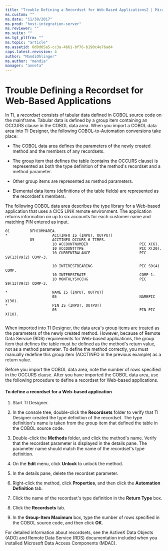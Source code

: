 ```yaml
---
title: "Trouble Defining a Recordset for Web-Based Applications2 | Microsoft Docs"
ms.custom: ""
ms.date: "11/30/2017"
ms.prod: "host-integration-server"
ms.reviewer: ""
ms.suite: ""
ms.tgt_pltfrm: ""
ms.topic: "article"
ms.assetid: 0d0d05a5-cc3a-4b61-bf76-b190c4e76ad4
caps.latest.revision: 4
author: "MandiOhlinger"
ms.author: "mandia"
manager: "anneta"
---
```

# Trouble Defining a Recordset for Web-Based Applications
In TI, a *recordset* consists of tabular data defined in COBOL source code on the mainframe. Tabular data is defined by a group item containing an OCCURS clause in the COBOL data area. When you import a COBOL data area into TI Designer, the following COBOL-to-Automation conversions take place:  
  
-   The COBOL data area defines the parameters of the newly created method and the members of any recordsets.  
  
-   The group item that defines the table (contains the OCCURS clause) is represented as both the type definition of the method's recordset and a method parameter.  
  
-   Other group items are represented as method parameters.  
  
-   Elemental data items (definitions of the table fields) are represented as the recordset's members.  
  
 The following COBOL data area describes the type library for a Web-based application that uses a CICS LINK remote environment. The application returns information on up to six accounts for each customer name and matching PIN entered as input.  
  
```  
01         DFHCOMMAREA.  
*                    ACCTINFO IS (INPUT, OUTPUT)  
           O5        ACCTINFO OCCURS 6 TIMES.  
                     10 ACCOUNTNUMBER                       PIC X(6).  
                     10 ACCOUNTTYPE                         PIC X(20).  
                     10 CURRENTBALANCE                      PIC S9(13)V9(2) COMP-3.  
  
                     10 INTERESTBEARING                     PIC S9(4) COMP.  
                     10 INTERESTRATE                        COMP-1.  
                     10 MONTHLYSVCCHG                       PIC S9(13)V9(2) COMP-3.  
  
*                    NAME IS (INPUT, OUTPUT)  
                     05                                     NAMEPIC X(30).  
*                    PIN IS (INPUT, OUTPUT)  
                     05                                     PIN PIC X(10).  
  
```  
  
 When imported into TI Designer, the data area's group items are treated as the parameters of the newly created method. However, because of Remote Data Service (RDS) requirements for Web-based applications, the group item that defines the table must be defined as the method's return value, not as a method parameter. To define the method correctly, you must manually redefine this group item (ACCTINFO in the previous example) as a return value.  
  
 Before you import the COBOL data area, note the number of rows specified in the OCCURS clause. After you have imported the COBOL data area, use the following procedure to define a recordset for Web-based applications.  
  
#### To define a recordset for a Web-based application  
  
1.  Start TI Designer.  
  
2.  In the console tree, double-click the **Recordsets** folder to verify that TI Designer created the type definition of the recordset. The type definition's name is taken from the group item that defined the table in the COBOL source code.  
  
3.  Double-click the **Methods** folder, and click the method's name. Verify that the recordset parameter is displayed in the details pane. The parameter name should match the name of the recordset's type definition.  
  
4.  On the **Edit** menu, click **Unlock** to unlock the method.  
  
5.  In the details pane, delete the recordset parameter.  
  
6.  Right-click the method, click **Properties**, and then click the **Automation Definition** tab.  
  
7.  Click the name of the recordset's type definition in the **Return Type** box.  
  
8.  Click the **Recordsets** tab.  
  
9. In the **Group-Item Maximum** box, type the number of rows specified in the COBOL source code, and then click **OK**.  
  
 For detailed information about recordsets, see the ActiveX Data Objects (ADO) and Remote Data Service (RDS) documentation included when you installed Microsoft Data Access Components (MDAC).